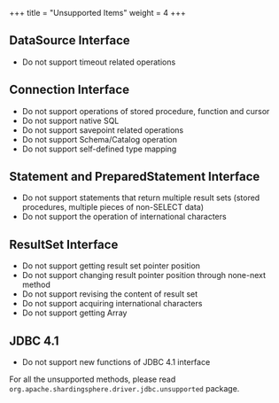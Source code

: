 +++
title = "Unsupported Items"
weight = 4
+++

## DataSource Interface

* Do not support timeout related operations

## Connection Interface

* Do not support operations of stored procedure, function and cursor
* Do not support native SQL
* Do not support savepoint related operations
* Do not support Schema/Catalog operation
* Do not support self-defined type mapping

## Statement and PreparedStatement Interface

* Do not support statements that return multiple result sets (stored procedures, multiple pieces of non-SELECT data)
* Do not support the operation of international characters

## ResultSet Interface

* Do not support getting result set pointer position
* Do not support changing result pointer position through none-next method
* Do not support revising the content of result set
* Do not support acquiring international characters
* Do not support getting Array

## JDBC 4.1

* Do not support new functions of JDBC 4.1 interface

For all the unsupported methods, please read `org.apache.shardingsphere.driver.jdbc.unsupported` package.
